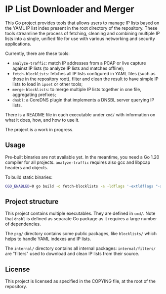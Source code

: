 # IP List Downloader and Merger

This Go project provides tools that allows users to manage IP lists based on the YAML IP list index present in the root directory of the repository. These tools streamline the process of fetching, cleaning and combining multiple IP lists into a single, unified file for use with various networking and security applications.

Currently, there are these tools:
* `analyze-traffic`: match IP addresses from a PCAP or live capture against IP lists (to analyze IP lists and matches offline);
* `fetch-blocklists`: fetches all IP lists configured in YAML files (such as those in the repository root), filter and clean the result to have simple IP lists to load in `ipset` or other tools;
* `merge-blocklists`: to merge multiple IP lists together in one file, aggregating prefixes;
* `dnsbl`: a CoreDNS plugin that implements a DNSBL server querying IP lists.

There is a README file in each executable under `cmd/` with information on what it does, how, and how to use it.

The project is a work in progress.

## Usage

Pre-built binaries are not available yet. In the meantime, you need a Go 1.20 compiler for all projects.
`analyze-traffic` requires also gcc and libpcap headers and objects.

To build static binaries:

```sh
CGO_ENABLED=0 go build -o fetch-blocklists -a -ldflags '-extldflags "-static"' ./cmd/fetch-blocklists/ 
```

## Project structure

This project contains multiple executables. They are defined in `cmd/`. Note that `dnsbl` is defined as separate Go
package as it requires a large number of dependencies.

The `pkg/` directory contains some public packages, like `blocklists/` which helps to handle YAML indexes and IP lists.

The `internal/` directory contains all internal packages: `internal/filters/` are "filters" used to download and clean
IP lists from their source.

## License

This project is licensed as specified in the COPYING file, at the root of the repository.
